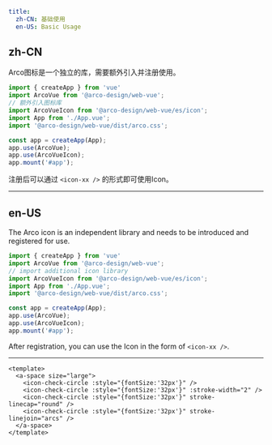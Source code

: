 ```yaml
title:
  zh-CN: 基础使用
  en-US: Basic Usage
```

## zh-CN

Arco图标是一个独立的库，需要额外引入并注册使用。

```ts
import { createApp } from 'vue'
import ArcoVue from '@arco-design/web-vue';
// 额外引入图标库
import ArcoVueIcon from '@arco-design/web-vue/es/icon';
import App from './App.vue';
import '@arco-design/web-vue/dist/arco.css';

const app = createApp(App);
app.use(ArcoVue);
app.use(ArcoVueIcon);
app.mount('#app');
```

注册后可以通过 `<icon-xx />` 的形式即可使用Icon。

---

## en-US

The Arco icon is an independent library and needs to be introduced and registered for use.

```ts
import { createApp } from 'vue'
import ArcoVue from '@arco-design/web-vue';
// import additional icon library
import ArcoVueIcon from '@arco-design/web-vue/es/icon';
import App from './App.vue';
import '@arco-design/web-vue/dist/arco.css';

const app = createApp(App);
app.use(ArcoVue);
app.use(ArcoVueIcon);
app.mount('#app');
```

After registration, you can use the Icon in the form of `<icon-xx />`.

---

```vue
<template>
  <a-space size="large">
    <icon-check-circle :style="{fontSize:'32px'}" />
    <icon-check-circle :style="{fontSize:'32px'}" :stroke-width="2" />
    <icon-check-circle :style="{fontSize:'32px'}" stroke-linecap="round" />
    <icon-check-circle :style="{fontSize:'32px'}" stroke-linejoin="arcs" />
  </a-space>
</template>
```
